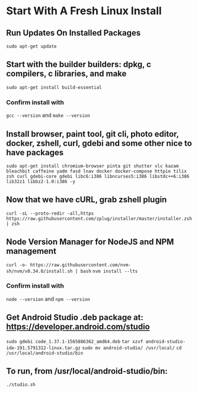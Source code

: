 # Start With A Fresh Linux Install

## Run Updates On Installed Packages
`sudo apt-get update`

## Start with the builder builders: dpkg, c compilers, c libraries, and make
`sudo apt-get install build-essential`

### Confirm install with
`gcc --version` and `make --version`

## Install browser, paint tool, git cli, photo editor, docker, zshell, curl, gdebi and some other nice to have packages
`sudo apt-get install chromium-browser pinta git shutter vlc kazam bleachbit caffeine yadm fasd lnav docker docker-compose httpie tilix zsh curl gdebi-core gdebi libc6:i386 libncurses5:i386 libstdc++6:i386 lib32z1 libbz2-1.0:i386 -y`

## Now that we have cURL, grab zshell plugin
`curl -sL --proto-redir -all,https https://raw.githubusercontent.com/zplug/installer/master/installer.zsh | zsh`

## Node Version Manager for NodeJS and NPM management
`curl -o- https://raw.githubusercontent.com/nvm-sh/nvm/v0.34.0/install.sh | bash`
`nvm install --lts`

### Confirm install with
`node --version` and `npm --version`

## Get Android Studio .deb package at: https://developer.android.com/studio
`sudo gdebi code_1.37.1-1565886362_amd64.deb`
`tar xzvf android-studio-ide-191.5791312-linux.tar.gz`
`sudo mv android-studio/ /usr/local/`
`cd /usr/local/android-studio/bin`

## To run, from /usr/local/android-studio/bin:
`./studio.sh`

